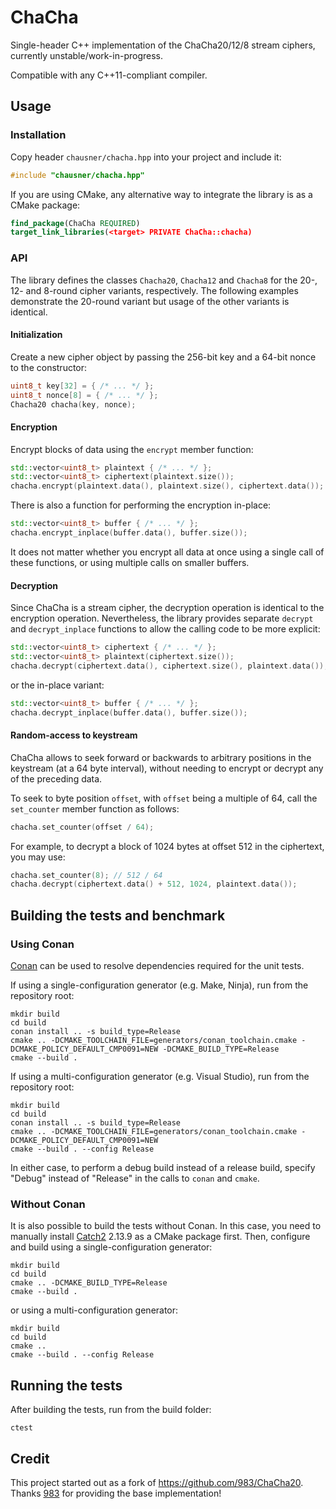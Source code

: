 # ChaCha
Single-header C++ implementation of the ChaCha20/12/8 stream ciphers, currently unstable/work-in-progress.

Compatible with any C++11-compliant compiler.

## Usage

### Installation

Copy header `chausner/chacha.hpp` into your project and include it:

```c++
#include "chausner/chacha.hpp"
```

If you are using CMake, any alternative way to integrate the library is as a CMake package:

```cmake
find_package(ChaCha REQUIRED)
target_link_libraries(<target> PRIVATE ChaCha::chacha)
```

### API

The library defines the classes `Chacha20`, `Chacha12` and `Chacha8` for the 20-, 12- and 8-round cipher variants, respectively.
The following examples demonstrate the 20-round variant but usage of the other variants is identical.

#### Initialization

Create a new cipher object by passing the 256-bit key and a 64-bit nonce to the constructor:

```c++
uint8_t key[32] = { /* ... */ };
uint8_t nonce[8] = { /* ... */ };
Chacha20 chacha(key, nonce);
```

#### Encryption

Encrypt blocks of data using the `encrypt` member function:

```c++
std::vector<uint8_t> plaintext { /* ... */ };
std::vector<uint8_t> ciphertext(plaintext.size());
chacha.encrypt(plaintext.data(), plaintext.size(), ciphertext.data());
```

There is also a function for performing the encryption in-place:

```c++
std::vector<uint8_t> buffer { /* ... */ };
chacha.encrypt_inplace(buffer.data(), buffer.size());
```

It does not matter whether you encrypt all data at once using a single call of these functions,
or using multiple calls on smaller buffers.

#### Decryption

Since ChaCha is a stream cipher, the decryption operation is identical to the encryption operation.
Nevertheless, the library provides separate `decrypt` and `decrypt_inplace` functions
to allow the calling code to be more explicit:

```c++
std::vector<uint8_t> ciphertext { /* ... */ };
std::vector<uint8_t> plaintext(ciphertext.size());
chacha.decrypt(ciphertext.data(), ciphertext.size(), plaintext.data());
```

or the in-place variant:

```c++
std::vector<uint8_t> buffer { /* ... */ };
chacha.decrypt_inplace(buffer.data(), buffer.size());
```

#### Random-access to keystream

ChaCha allows to seek forward or backwards to arbitrary positions in the keystream (at a 64 byte interval),
without needing to encrypt or decrypt any of the preceding data.

To seek to byte position `offset`, with `offset` being a multiple of 64,
call the `set_counter` member function as follows:

```c++
chacha.set_counter(offset / 64);
```

For example, to decrypt a block of 1024 bytes at offset 512 in the ciphertext, you may use:

```c++
chacha.set_counter(8); // 512 / 64 
chacha.decrypt(ciphertext.data() + 512, 1024, plaintext.data());
```

## Building the tests and benchmark

### Using Conan

[Conan](https://conan.io/) can be used to resolve dependencies required for the unit tests.

If using a single-configuration generator (e.g. Make, Ninja), run from the repository root:

```shell
mkdir build
cd build
conan install .. -s build_type=Release
cmake .. -DCMAKE_TOOLCHAIN_FILE=generators/conan_toolchain.cmake -DCMAKE_POLICY_DEFAULT_CMP0091=NEW -DCMAKE_BUILD_TYPE=Release
cmake --build .
```

If using a multi-configuration generator (e.g. Visual Studio), run from the repository root:

```shell
mkdir build
cd build
conan install .. -s build_type=Release
cmake .. -DCMAKE_TOOLCHAIN_FILE=generators/conan_toolchain.cmake -DCMAKE_POLICY_DEFAULT_CMP0091=NEW
cmake --build . --config Release
```

In either case, to perform a debug build instead of a release build,
specify "Debug" instead of "Release" in the calls to `conan` and `cmake`.

### Without Conan

It is also possible to build the tests without Conan.
In this case, you need to manually install [Catch2](https://github.com/catchorg/Catch2/blob/v2.13.9/docs/cmake-integration.md) 2.13.9 as a CMake package first.
Then, configure and build using a single-configuration generator:

```shell
mkdir build
cd build
cmake .. -DCMAKE_BUILD_TYPE=Release
cmake --build .
```

or using a multi-configuration generator:

```shell
mkdir build
cd build
cmake ..
cmake --build . --config Release
```

## Running the tests

After building the tests, run from the build folder:

```shell
ctest
```

## Credit

This project started out as a fork of https://github.com/983/ChaCha20.
Thanks [983](https://github.com/983) for providing the base implementation!